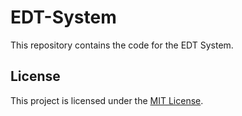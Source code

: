 # EDT-System

This repository contains the code for the EDT System.

## License

This project is licensed under the [MIT License](LICENSE).
